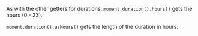 As with the other getters for durations, `moment.duration().hours()` gets the hours (0 - 23).

`moment.duration().asHours()` gets the length of the duration in hours.
